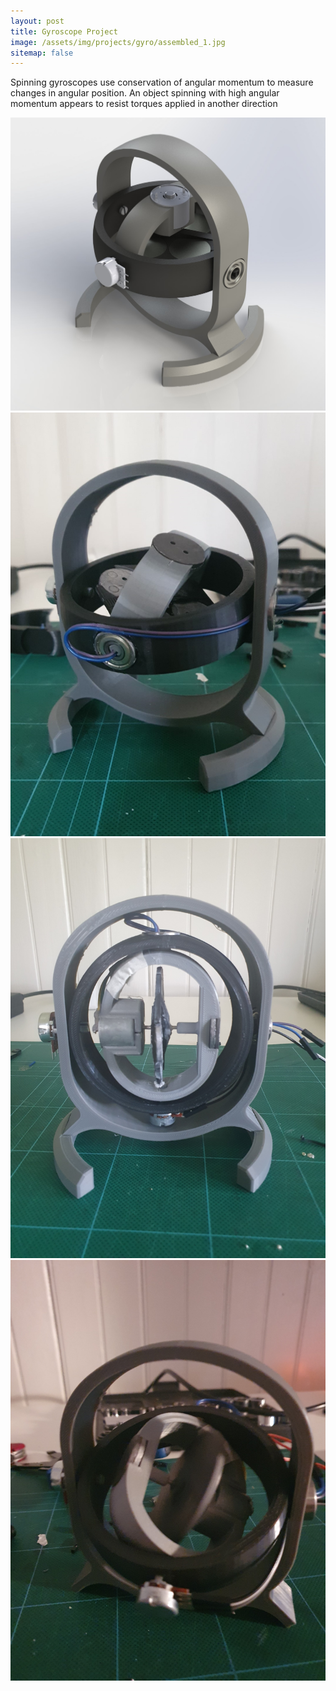 ```yaml
---
layout: post
title: Gyroscope Project
image: /assets/img/projects/gyro/assembled_1.jpg
sitemap: false
---
```


<!--more-->

Spinning gyroscopes use conservation of angular momentum to measure changes in angular position.
An object spinning with high angular momentum appears to resist torques applied in another direction 

![](/assets/img/projects/gyro/gyroscope.JPG)
![](/assets/img/projects/gyro/gyro_finished.jpg)
![](/assets/img/projects/gyro/assembled_1.jpg)
![](/assets/img/projects/gyro/spinning.jpg)


